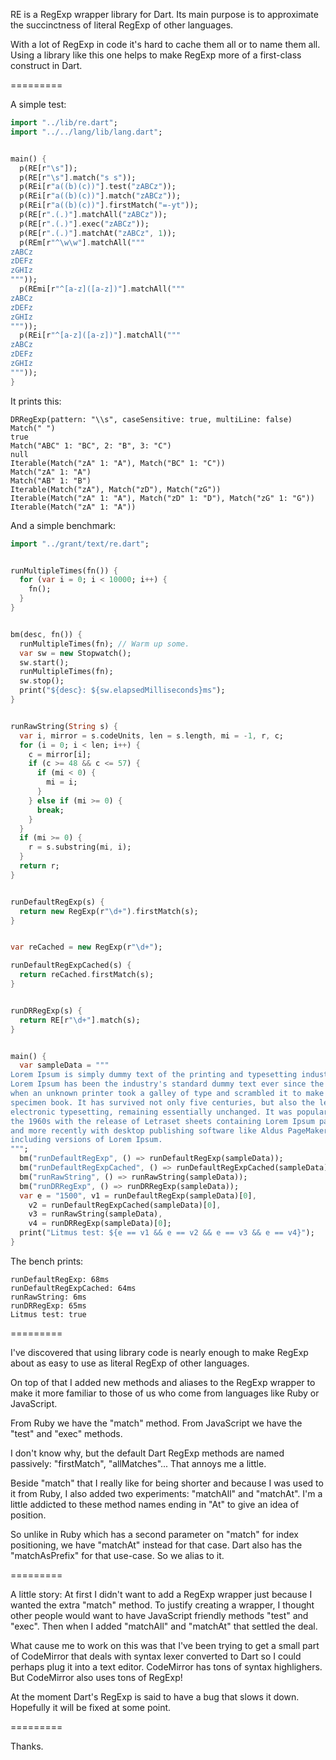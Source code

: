 RE is a RegExp wrapper library for Dart. Its main purpose is to approximate the succinctness of literal RegExp of other languages.

With a lot of RegExp in code it's hard to cache them all or to name them all. Using a library like this one helps to make RegExp more of a first-class construct in Dart.

=========

A simple test:

```dart
import "../lib/re.dart";
import "../../lang/lib/lang.dart";


main() {
  p(RE[r"\s"]);
  p(RE[r"\s"].match("s s"));
  p(REi[r"a((b)(c))"].test("zABCz"));
  p(REi[r"a((b)(c))"].match("zABCz"));
  p(REi[r"a((b)(c))"].firstMatch("=-yt"));
  p(RE[r".(.)"].matchAll("zABCz"));
  p(RE[r".(.)"].exec("zABCz"));
  p(RE[r".(.)"].matchAt("zABCz", 1));
  p(REm[r"^\w\w"].matchAll("""
zABCz
zDEFz
zGHIz
"""));
  p(REmi[r"^[a-z]([a-z])"].matchAll("""
zABCz
zDEFz
zGHIz
"""));
  p(REi[r"^[a-z]([a-z])"].matchAll("""
zABCz
zDEFz
zGHIz
"""));
}
```

It prints this:

```
DRRegExp(pattern: "\\s", caseSensitive: true, multiLine: false)
Match(" ")
true
Match("ABC" 1: "BC", 2: "B", 3: "C")
null
Iterable(Match("zA" 1: "A"), Match("BC" 1: "C"))
Match("zA" 1: "A")
Match("AB" 1: "B")
Iterable(Match("zA"), Match("zD"), Match("zG"))
Iterable(Match("zA" 1: "A"), Match("zD" 1: "D"), Match("zG" 1: "G"))
Iterable(Match("zA" 1: "A"))

```

And a simple benchmark:

```dart
import "../grant/text/re.dart";


runMultipleTimes(fn()) {
  for (var i = 0; i < 10000; i++) {
    fn();
  }
}


bm(desc, fn()) {
  runMultipleTimes(fn); // Warm up some.
  var sw = new Stopwatch();
  sw.start();
  runMultipleTimes(fn);
  sw.stop();
  print("${desc}: ${sw.elapsedMilliseconds}ms");
}


runRawString(String s) {
  var i, mirror = s.codeUnits, len = s.length, mi = -1, r, c;
  for (i = 0; i < len; i++) {
    c = mirror[i];
    if (c >= 48 && c <= 57) {
      if (mi < 0) {
        mi = i;
      }
    } else if (mi >= 0) {
      break;
    }
  }
  if (mi >= 0) {
    r = s.substring(mi, i);
  }
  return r;
}


runDefaultRegExp(s) {
  return new RegExp(r"\d+").firstMatch(s);
}


var reCached = new RegExp(r"\d+");

runDefaultRegExpCached(s) {
  return reCached.firstMatch(s);
}


runDRRegExp(s) {
  return RE[r"\d+"].match(s);
}


main() {
  var sampleData = """
Lorem Ipsum is simply dummy text of the printing and typesetting industry.
Lorem Ipsum has been the industry's standard dummy text ever since the 1500s,
when an unknown printer took a galley of type and scrambled it to make a type
specimen book. It has survived not only five centuries, but also the leap into
electronic typesetting, remaining essentially unchanged. It was popularised in
the 1960s with the release of Letraset sheets containing Lorem Ipsum passages,
and more recently with desktop publishing software like Aldus PageMaker
including versions of Lorem Ipsum.
""";
  bm("runDefaultRegExp", () => runDefaultRegExp(sampleData));
  bm("runDefaultRegExpCached", () => runDefaultRegExpCached(sampleData));
  bm("runRawString", () => runRawString(sampleData));
  bm("runDRRegExp", () => runDRRegExp(sampleData));
  var e = "1500", v1 = runDefaultRegExp(sampleData)[0],
    v2 = runDefaultRegExpCached(sampleData)[0],
    v3 = runRawString(sampleData),
    v4 = runDRRegExp(sampleData)[0];
  print("Litmus test: ${e == v1 && e == v2 && e == v3 && e == v4}");
}
```

The bench prints:

```
runDefaultRegExp: 68ms
runDefaultRegExpCached: 64ms
runRawString: 6ms
runDRRegExp: 65ms
Litmus test: true
```

=========

I've discovered that using library code is nearly enough to make RegExp about as easy to use as literal RegExp of other languages.

On top of that I added new methods and aliases to the RegExp wrapper to make it more familiar to those of us who come from languages like Ruby or JavaScript.

From Ruby we have the "match" method. From JavaScript we have the "test" and "exec" methods. 

I don't know why, but the default Dart RegExp methods are named passively: "firstMatch", "allMatches"... That annoys me a little. 

Beside "match" that I really like for being shorter and because I was used to it from Ruby, I also added two experiments: "matchAll" and "matchAt". I'm a little addicted to these method names ending in "At" to give an idea of position.

So unlike in Ruby which has a second parameter on "match" for index positioning, we have "matchAt" instead for that case. Dart also has the 
"matchAsPrefix" for that use-case. So we alias to it.

=========

A little story: At first I didn't want to add a RegExp wrapper just because I wanted the extra "match" method. To justify creating a wrapper, I thought other people would want to have JavaScript friendly methods "test" and "exec". Then when I added "matchAll" and "matchAt" that settled the deal.

What cause me to work on this was that I've been trying to get a small part of CodeMirror that deals with syntax lexer converted to Dart so I could perhaps plug it into a text editor. CodeMirror has tons of syntax highlighers. But CodeMirror also uses tons of RegExp!

At the moment Dart's RegExp is said to have a bug that slows it down. Hopefully it will be fixed at some point.

=========

Thanks.
